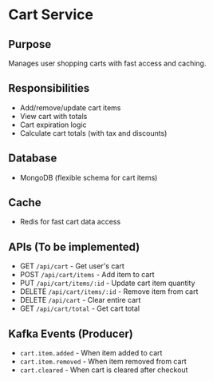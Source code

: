 # Cart Service

## Purpose
Manages user shopping carts with fast access and caching.

## Responsibilities
- Add/remove/update cart items
- View cart with totals
- Cart expiration logic
- Calculate cart totals (with tax and discounts)

## Database
- MongoDB (flexible schema for cart items)

## Cache
- Redis for fast cart data access

## APIs (To be implemented)
- GET `/api/cart` - Get user's cart
- POST `/api/cart/items` - Add item to cart
- PUT `/api/cart/items/:id` - Update cart item quantity
- DELETE `/api/cart/items/:id` - Remove item from cart
- DELETE `/api/cart` - Clear entire cart
- GET `/api/cart/total` - Get cart total

## Kafka Events (Producer)
- `cart.item.added` - When item added to cart
- `cart.item.removed` - When item removed from cart
- `cart.cleared` - When cart is cleared after checkout
